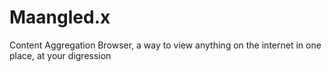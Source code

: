 # Maangled.x
Content Aggregation Browser, a way to view anything on the internet in one place, at your digression 
